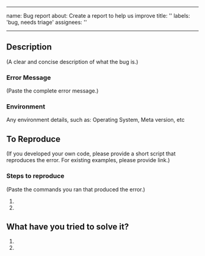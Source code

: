 <!--- Copyright Amazon.com, Inc. or its affiliates. All Rights Reserved. -->
<!--- SPDX-License-Identifier: Apache-2.0  -->

---
name: Bug report
about: Create a report to help us improve
title: ''
labels: 'bug, needs triage'
assignees: ''

---
## Description
(A clear and concise description of what the bug is.)

### Error Message
(Paste the complete error message.)

### Environment

Any environment details, such as: Operating System, Meta version, etc

## To Reproduce
(If you developed your own code, please provide a short script that reproduces the error. For existing examples, please provide link.)

### Steps to reproduce
(Paste the commands you ran that produced the error.)

1.
2.

## What have you tried to solve it?

1.
2.
